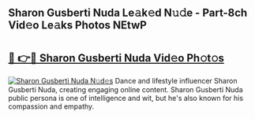 ## Sharon Gusberti Nuda Le𝚊k𝚎d N𝚞𝚍e - Part-8ch Vid𝚎o Le𝚊ks Photos NEtwP

# <h2><a href="http://fbc0rva.evod.top/?m=Sharon+Gusberti+Nuda">🔗 👉🔴 Sharon Gusberti Nuda Vid𝚎o Ph𝚘t𝚘s</a></h2>

[![Sharon Gusberti Nuda N𝚞d𝚎s](https://i.imgur.com/8V9OHl7.gif)](http://fbc0rva.evod.top/?m=Sharon+Gusberti+Nuda)
Dance and lifestyle influencer Sharon Gusberti Nuda, creating engaging online content. Sharon Gusberti Nuda public persona is one of intelligence and wit, but he's also known for his compassion and empathy. 
